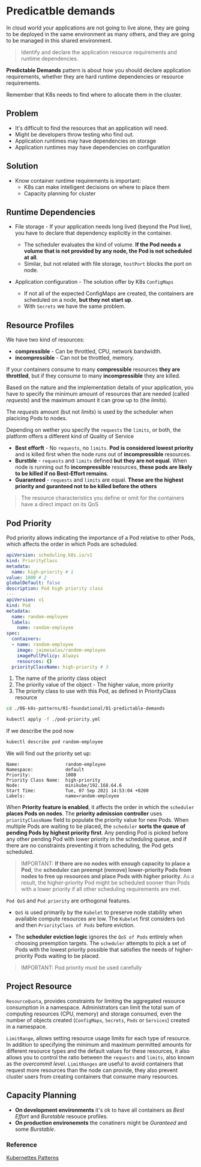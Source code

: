 # Predicatble demands

In cloud world your applications are not going to live alone, they are going to be deployed in the same environment as many others, and they are going to be managed in this shared environment.

> Identify and declare the application resource requirements and runtime dependencies.

**Predictable Demands** pattern is about how you should declare application requirements, whether they are hard runtime dependencies or resource requirements.

Remember that K8s needs to find where to allocate them in the cluster.

## Problem

* It's difficult to find the resources that an application will need.
* Might be developers throw testing who find out.
* Application runtimes may have dependencies on storage 
* Application runtimes may have dependencies on configuration

## Solution

* Know container runtime requirements is important:
    - K8s can make intelligent decisions on where to place them
    - Capacity planning for cluster

## Runtime Dependencies

* File storage - If your application needs long lived (beyond the Pod live), you have to declare that dependency explicitly in the container.
    - The scheduler evaluates the kind of volume. **If the Pod needs a volume that is not provided by any node, the Pod is not scheduled at all**.
    - Similar, but not related with file storage, `hostPort` blocks the port on node.

* Application configuration - The solution offer by K8s `ConfigMaps`
    - If not all of the expected ConfigMaps are created, the containers are scheduled on a node, **but they not start up**.
    - With `Secrets` we have the same problem.

## Resource Profiles

We have two kind of resources:

* **compressible** - Can be throttled, CPU, network bandwidth.
* **incompressible** - Can not be throttled, memory.

If your containers consume to many **compressible** resources **they are throttled**, but if they consume to many **incompressible** they are killed.

Based on the nature and the implementation details of your application, you have to specify the minimum amount of resources that are needed (called *requests*) and the maximum amount it can grow up to (the *limits*).

The *requests* amount (but not *limits*) is used by the scheduler when placicing Pods to nodes. 

Depending on wether you specify the `requests` the `limits`, or both, the platform offers a different kind of Quality of Service

* **Best efforft** - No `requests`, no `limits`. **Pod is considered lowest priority** and is killed first when the node runs out of **incompressible** resources.
* **Burstble** - `requests` and `limits` defined **but they are not equal**. When node is running out fo **incompressible** resources, **these pods are likely to be killed if no Best-Effort remains**. 
* **Guaranteed** - `requests` and `limits` are equal. **These are the highest priority and guranteed not to be killed before the others**  

> The resource characteristics you define or omit for the containers have a direct impact on its QoS

## Pod Priority

Pod priority allows indicating the importance of a Pod relative to other Pods, which affects the order in which Pods are scheduled.

```yaml
apiVersion: scheduling.k8s.io/v1
kind: PriorityClass
metadata: 
  name: high-priority # 1
value: 1000 # 2
globalDefault: false
description: Pod high priority class 
---
apiVersion: v1
kind: Pod
metadata:
  name: random-employee
  labels:
    name: random-employee
spec:
  containers:
  - name: random-employee
    image: jaimesalas/random-employee
    imagePullPolicy: Always
    resources: {}
  priorityClassName: high-priority # 3

```

1. The name of the priority class object
2. The priority value of the object - The higher value, more priority
3. The priority class to use with this Pod, as defined in PriorityClass resource

```bash
cd ./06-k8s-patterns/01-foundational/01-predictable-demands
```

```bash
kubectl apply -f ./pod-priority.yml
```

If we describe the pod now

```bash
kubectl describe pod random-employee
```

We will find out the priority set up:

```
Name:                 random-employee
Namespace:            default
Priority:             1000
Priority Class Name:  high-priority
Node:                 minikube/192.168.64.6
Start Time:           Tue, 07 Sep 2021 14:53:04 +0200
Labels:               name=random-employee
```

When **Priority feature is enabled**, it affects the order in which the `scheduler` **places Pods on nodes**. The **priority admission controller** uses `priorityClassName` field to populate the priority value for new Pods. When multiple Pods are waiting to be placed, the `scheduler` **sorts the queue of pending Pods by highest priority first**. Any pending Pod is picked before any other pending Pod with lower priority in the scheduling queue, and if there are no constraints preventing it from scheduling, the Pod gets scheduled.

> IMPORTANT: **If there are no nodes with enough capacity to place a Pod**, the **scheduler can preempt (remove) lower-priority Pods from nodes to free up resources and place Pods with higher priority**. As a result, the higher-priority Pod might be scheduled sooner than Pods with a lower priority if all other scheduling requirements are met.

`Pod QoS` and `Pod priority` are orthogonal features. 

* `QoS` is used primarily by the `Kubelet` to preserve node stability when available compute resources are low. The `Kubelet` first considers `QoS` and then `PriorityClass of Pods` before eviction. 

* The **scheduler eviction logic** ignores the `QoS of Pods` entirely when choosing preemption targets. The `scheduler` attempts to pick a set of Pods with the lowest priority possible that satisfies the needs of higher-priority Pods waiting to be placed.

> IMPORTANT: Pod priority must be used carefully

## Project Resource

`ResourceQuota`, provides constraints for limiting the aggregated resource consumption in a namespace. Administrators can limit the total sum of computing resources (CPU, memory) and storage consumed, even the number of objects created (`ConfigMaps`, `Secrets`, `Pods` or `Services`) created in a namespace.

`LimitRange`, allows setting resource usage limits for each type of resource. In addition to specifying the minimum and maximum permitted amounts for different resource types and the default values for these resources, it also allows you to control the ratio between the `requests` and `limits`, also known as the *overcommit level*. `LimitRanges` are useful to avoid containers that request more resources than the node can provide, they also prevent cluster users from creating containers that consume many resources.

## Capacity Planning

* **On development environments** it's ok to have all containers as *Best Effort* and *Burstable* resouce profiles.
* **On production environemnts** the conatiners might be *Guranteed* and some *Burstable*.

### Reference

[Kubernettes Patterns](https://k8spatterns.io/)
